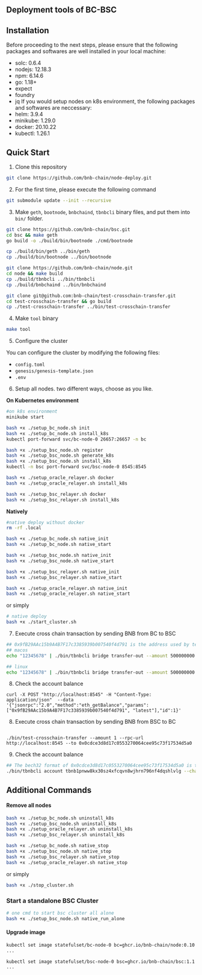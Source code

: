 ## Deployment tools of BC-BSC

## Installation

Before proceeding to the next steps, please ensure that the following packages and softwares are well installed in your local machine: 
- solc: 0.6.4
- nodejs: 12.18.3 
- npm: 6.14.6
- go: 1.18+
- expect
- foundry
- jq
If you would setup nodes on k8s environment, the following packages and softwares are neccessary:
- helm: 3.9.4
- minikube: 1.29.0
- docker: 20.10.22
- kubectl: 1.26.1


## Quick Start
1. Clone this repository
```bash
git clone https://github.com/bnb-chain/node-deploy.git
```

2. For the first time, please execute the following command
```bash
git submodule update --init --recursive
```

3. Make `geth`, `bootnode`, `bnbchaind`, `tbnbcli` binary files, and put them into `bin/` folder.
```bash
git clone https://github.com/bnb-chain/bsc.git
cd bsc && make geth
go build -o ./build/bin/bootnode ./cmd/bootnode

cp ./build/bin/geth ../bin/geth
cp ./build/bin/bootnode ../bin/bootnode

git clone https://github.com/bnb-chain/node.git
cd node && make build
cp ./build/tbnbcli ../bin/tbnbcli
cp ./build/bnbchaind ../bin/bnbchaind

git clone git@github.com:bnb-chain/test-crosschain-transfer.git
cd test-crosschain-transfer && go build
cp ./test-crosschain-transfer ../bin/test-crosschain-transfer
```

4. Make `tool` binary
```bash
make tool
```

5. Configure the cluster
   
  You can configure the cluster by modifying the following files:
   - `config.toml` 
   - `genesis/genesis-template.json`
   - `.env`

6. Setup all nodes.
two different ways, choose as you like.

**On Kubernetes environment**

```bash
#on k8s environment
minikube start

bash +x ./setup_bc_node.sh init
bash +x ./setup_bc_node.sh install_k8s
kubectl port-forward svc/bc-node-0 26657:26657 -n bc

bash +x ./setup_bsc_node.sh register
bash +x ./setup_bsc_node.sh generate_k8s
bash +x ./setup_bsc_node.sh install_k8s
kubectl -n bsc port-forward svc/bsc-node-0 8545:8545

bash +x ./setup_oracle_relayer.sh docker
bash +x ./setup_oracle_relayer.sh install_k8s

bash +x ./setup_bsc_relayer.sh docker
bash +x ./setup_bsc_relayer.sh install_k8s
```

**Natively**
```bash
#native deploy without docker
rm -rf .local

bash +x ./setup_bc_node.sh native_init 
bash +x ./setup_bc_node.sh native_start 

bash +x ./setup_bsc_node.sh native_init
bash +x ./setup_bsc_node.sh native_start

bash +x ./setup_bsc_relayer.sh native_init
bash +x ./setup_bsc_relayer.sh native_start 

bash +x ./setup_oracle_relayer.sh native_init
bash +x ./setup_oracle_relayer.sh native_start 
```

or simply
``` bash
# native deploy
bash +x ./start_cluster.sh
```

7. Execute cross chain transaction by sending BNB from BC to BSC
```bash
## 0x9fB29AAc15b9A4B7F17c3385939b007540f4d791 is the address used by test-crosschain-transfer as sender
## macos
echo "12345678" | ./bin/tbnbcli bridge transfer-out --amount 500000000:BNB --expire-time $(date -v+300S +%s) --to 0x9fB29AAc15b9A4B7F17c3385939b007540f4d791  --from node0-delegator --chain-id Binance-Chain-Ganges --node localhost:26657 --home ./.local/bc/node0

## linux
echo "12345678" | ./bin/tbnbcli bridge transfer-out --amount 500000000:BNB --expire-time $(date --date="+300 seconds" +%s) --to 0x9fB29AAc15b9A4B7F17c3385939b007540f4d791  --from local-user --chain-id Binance-Chain-Ganges --node localhost:26657
```

8. Check the account balance
```
curl -X POST "http://localhost:8545" -H "Content-Type: application/json"  --data '{"jsonrpc":"2.0","method":"eth_getBalance","params":["0x9fB29AAc15b9A4B7F17c3385939b007540f4d791", "latest"],"id":1}' 
```

8. Execute cross chain transaction by sending BNB from BSC to BC
```

./bin/test-crosschain-transfer --amount 1 --rpc-url http://localhost:8545 --to 0x0cdce3d8d17c0553270064cee95c73f17534d5a0
```

9. Check the account balance
``` bash
## The bech32 format of 0x0cdce3d8d17c0553270064cee95c73f17534d5a0 is tbnb1pnww8kx30sz4xfcqvn8wjhrn796nf4dqshlvlg.(you can use this tool https://slowli.github.io/bech32-buffer/ to do the convert)  
./bin/tbnbcli account tbnb1pnww8kx30sz4xfcqvn8wjhrn796nf4dqshlvlg --chain-id Binance-Chain-Ganges --node localhost:26657 --trust-node
```

## Additional Commands

#### Remove all nodes
```bash
bash +x ./setup_bc_node.sh uninstall_k8s
bash +x ./setup_bsc_node.sh uninstall_k8s
bash +x ./setup_oracle_relayer.sh uninstall_k8s
bash +x ./setup_bsc_relayer.sh uninstall_k8s
```

```bash
bash +x ./setup_bc_node.sh native_stop 
bash +x ./setup_bsc_node.sh native_stop
bash +x ./setup_bsc_relayer.sh native_stop
bash +x ./setup_oracle_relayer.sh native_stop
```

or simply

```bash
bash +x ./stop_cluster.sh
```


### Start a standalone BSC Cluster

```bash
# one cmd to start bsc cluster all alone
bash +x ./setup_bsc_node.sh native_run_alone
```
#### Upgrade image
```bash
kubectl set image statefulset/bc-node-0 bc=ghcr.io/bnb-chain/node:0.10.6 -n bc
...

kubectl set image statefulset/bsc-node-0 bsc=ghcr.io/bnb-chain/bsc:1.1.18_hf -n bsc
...
```